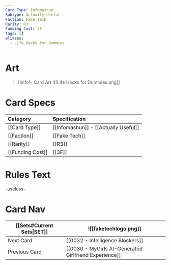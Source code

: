 ```yaml
---
Card Type: Infomashun
Subtype: Actually Useful
Faction: Fake Tech
Rarity: R3
Funding Cost: 3F
tags: []
aliases:
  - Life Hacks for Dummies
---
```

# Art

> [!info]- Card Art
> ![[Life Hacks for Dummies.png]]

# Card Specs

| Category | Specification| 
| :--- | :--- |
|[[Card Type]] | [[Infomashun]] - [[Actually Useful]] |  
| [[Faction]] | [[Fake Tech]] |  
| [[Rarity]] | [[R3]] |  
| [[Funding Cost]] | [[3F]] |  

# Rules Text  

-useless-

# Card Nav

| [[Sets#Current Sets\|SET]]           | ![[faketechlogo.png]]          |
| ------------- | ------------------------------ |
| Next Card     | [[0032 - Intelligence Blockers]] |
| Previous Card | [[0030 - MyGirls AI-Generated Girlfriend Experience]]         |





